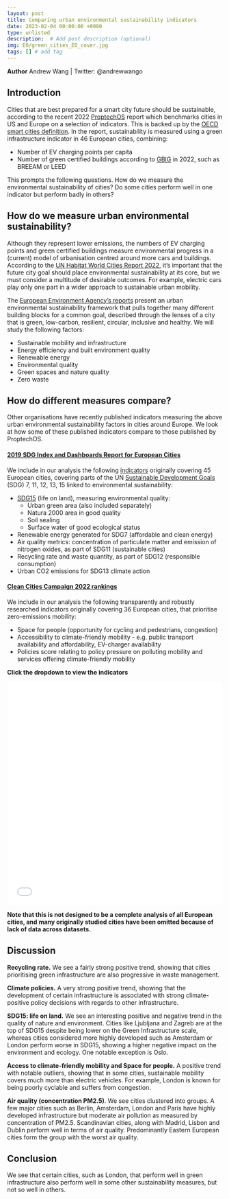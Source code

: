 ```yaml
---
layout: post
title: Comparing urban environmental sustainability indicators
date: 2023-02-04 00:00:00 +0000
type: unlisted
description:  # Add post description (optional)
img: EO/green_cities_EO_cover.jpg
tags: [] # add tag
---
```


**Author** Andrew Wang | Twitter: @andrewwango

## Introduction

Cities that are best prepared for a smart city future should be sustainable, according to the recent 2022 [ProptechOS](https://proptechos.com/smart-city-index/) report which benchmarks cities in US and Europe on a selection of indicators. This is backed up by the [OECD smart cities definition](https://www.oecd.org/cfe/cities/Smart-cities-measurement-framework-scoping.pdf). In the report, sustainability is measured using a green infrastructure indicator in 46 European cities, combining: 

- Number of EV charging points per capita
- Number of green certified buildings according to [GBIG](https://www.gbig.org/) in 2022, such as BREEAM or LEED

This prompts the following questions. How do we measure the environmental sustainability of cities? Do some cities perform well in one indicator but perform badly in others?

## How do we measure urban environmental sustainability?

Although they represent lower emissions, the numbers of EV charging points and green certified buildings measure environmental progress in a (current) model of urbanisation centred around more cars and buildings. According to the [UN Habitat World Cities Report 2022](https://unhabitat.org/sites/default/files/2022/06/wcr_2022.pdf), it’s important that the future city goal should place environmental sustainability at its core, but we must consider a multitude of desirable outcomes. For example, electric cars play only one part in a wider approach to sustainable urban mobility.

The [European Environment Agency’s reports](https://www.eea.europa.eu/themes/sustainability-transitions/urban-environment) present an urban environmental sustainability framework that pulls together many different building blocks for a common goal, described through the lenses of a city that is green, low-carbon, resilient, circular, inclusive and healthy. We will study the following factors:

- Sustainable mobility and infrastructure
- Energy efficiency and built environment quality
- Renewable energy
- Environmental quality
- Green spaces and nature quality
- Zero waste

## How do different measures compare?
Other organisations have recently published indicators measuring the above urban environmental sustainability factors in cities around Europe. We look at how some of these published indicators compare to those published by ProptechOS.

#### [2019 SDG Index and Dashboards Report for European Cities](https://euro-cities.sdgindex.org/)

We include in our analysis the following [indicators](https://s3.amazonaws.com/sustainabledevelopment.report/2019/2019_sdg_index_euro_cities.pdf) originally covering 45 European cities, covering parts of the UN [Sustainable Development Goals](https://sdgs.un.org/goals) (SDG) 7, 11, 12, 13, 15 linked to environmental sustainability:

- [SDG15](https://www.globalgoals.org/goals/15-life-on-land/) (life on land), measuring environmental quality:
  - Urban green area (also included separately)
  - Natura 2000 area in good quality
  - Soil sealing
  - Surface water of good ecological status
- Renewable energy generated for SDG7 (affordable and clean energy)
- Air quality metrics: concentration of particulate matter and emission of nitrogen oxides, as part of SDG11 (sustainable cities)
- Recycling rate and waste quantity, as part of SDG12 (responsible consumption)
- Urban CO2 emissions for SDG13 climate action

#### [Clean Cities Campaign 2022 rankings](https://cleancitiescampaign.org/ranking-2022-edition/)

We include in our analysis the following transparently and robustly researched indicators originally covering 36 European cities, that prioritise zero-emissions mobility:

- Space for people (opportunity for cycling and pedestrians, congestion)
- Accessibility to climate-friendly mobility - e.g. public transport availability and affordability, EV-charger availability
- Policies score relating to policy pressure on polluting mobility and services offering climate-friendly mobility

**Click the dropdown to view the indicators**

<iframe
  src="{{site.baseurl}}/assets/html/green_cities.html"
  style="width:100%; height:520px; border:0"
></iframe>

__Note that this is not designed to be a complete analysis of all European cities, and many originally studied cities have been omitted because of lack of data across datasets.__


## Discussion

**Recycling rate.** We see a fairly strong positive trend, showing that cities prioritising green infrastructure are also progressive in waste management.

**Climate policies.** A very strong positive trend, showing that the development of certain infrastructure is associated with strong climate-positive policy decisions with regards to other infrastructure.

**SDG15: life on land.** We see an interesting positive and negative trend in the quality of nature and environment. Cities like Ljubljana and Zagreb are at the top of SDG15 despite being lower on the Green Infrastructure scale, whereas cities considered more highly developed such as Amsterdam or London perform worse in SDG15, showing a higher negative impact on the environment and ecology. One notable exception is Oslo.

**Access to climate-friendly mobility and Space for people.** A positive trend with notable outliers, showing that in some cities, sustainable mobility covers much more than electric vehicles. For example, London is known for being poorly cyclable and suffers from congestion.

**Air quality (concentration PM2.5)**. We see cities clustered into groups. A few major cities such as Berlin, Amsterdam, London and Paris have highly developed infrastructure but moderate air pollution as measured by concentration of PM2.5. Scandinavian cities, along with Madrid, Lisbon and Dublin perform well in terms of air quality. Predominantly Eastern European cities form the group with the worst air quality.

## Conclusion

We see that certain cities, such as London, that perform well in green infrastructure also perform well in some other sustainability measures, but not so well in others.